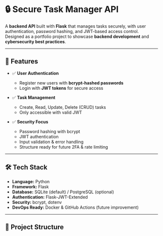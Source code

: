 # 🔒 Secure Task Manager API  

A **backend API** built with **Flask** that manages tasks securely, with user authentication, password hashing, and JWT-based access control.  
Designed as a portfolio project to showcase **backend development** and **cybersecurity best practices**.  

---

## 🚀 Features
- ✅ **User Authentication**
  - Register new users with **bcrypt-hashed passwords**  
  - Login with **JWT tokens** for secure access  

- ✅ **Task Management**
  - Create, Read, Update, Delete (CRUD) tasks  
  - Only accessible with valid JWT  

- ✅ **Security Focus**
  - Password hashing with bcrypt  
  - JWT authentication  
  - Input validation & error handling  
  - Structure ready for future 2FA & rate limiting  

---

## 🛠 Tech Stack
- **Language:** Python  
- **Framework:** Flask  
- **Database:** SQLite (default) / PostgreSQL (optional)  
- **Authentication:** Flask-JWT-Extended  
- **Security:** bcrypt, dotenv  
- **DevOps Ready:** Docker & GitHub Actions (future improvement)  

---

## 📂 Project Structure

